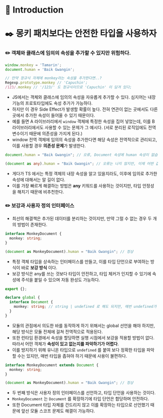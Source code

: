# 📖 Introduction

# ✒️ 몽키 패치보다는 안전한 타입을 사용하자

### ✏️ 객체와 클래스에 임의의 속성을 추가할 수 있지만 위험하다.

```js
window.monkey = 'Tamarin';
document.human = 'Baik Gwangin';

// 만약 정규식 자체에 monkey라는 속성을 추가한다면..?
Regexp.prototype.monkey // 'Capuchin';
/123/.monkey // '/123/' 도 정규식이므로 'Capuchin' 이 담겨 있다;
```

- JS에서는 객체와 클래스에 임의의 속성을 자유롭게 추가할 수 있다. 심지어는 내장 기능의 프로토타입에도 속성 추가가 가능하다.
- 하지만 이 경우 Side Effect가 발생할 확률이 높다. 전혀 연관이 없는 곳에서도 다른 곳에서 추가한 속성이 들어올 수 있기 때문이다.
- 예를 들면 A 라이브러리에서 `window` 객체에 특정한 속성을 집어 넣었는데, 이를 B 라이브러리에서도 사용할 수 있는 문제가 그 예시다. (서로 분리된 로직임에도 전역 변수이기 때문에 의존성을 가지게 된다.)
- window 전역 객체에 임의의 속성을 추가한다면 해당 속성은 전역적으로 관리되고, 이를 사용할 경우 **의존성 문제**가 발생한다.

```ts
document.human = "Baik Gwangin"; // 오류, Document 속성에 human 속성이 없습니다.

(document as any).human = "Baik Gwangin"; // 오류는 나지 않지만, 이제 어떤 값이 오던 간에 타입 체커가 작동하지 않는다.
```

- 게다가 TS 에서는 특정 객체의 내장 속성을 알고 있을지라도, 이후에 임의로 추가한 속성에 대해서는 알 길이 없다.
- 이를 가장 빠르게 해결하는 방법은 **any** 키워드를 사용하는 것이지만, 타입 안정성을 해치기 때문에 비추천한다.

### ✏️ 보강과 사용자 정의 인터페이스

- 최선의 해결책은 추가된 데이터를 분리하는 것이지만, 만약 그럴 수 없는 경우 두 개의 방법이 존재한다.

```ts
interface MonkeyDocument {
  monkey: string;
}

(document as MonkeyDocument).human = "Baik Gwangin"; // 정상
```

- 특정 객체 타입을 상속하는 인터페이스를 만들고, 이를 타입 단언으로 부여하는 방식이 바로 **보강 방식** 이다.
- 보강 방식은 any를 쓰는 것보다 타입이 안전하고, 타입 체커가 인지할 수 있기에 속성에 주석을 붙일 수 있으며 자동 완성도 가능하다.

```ts
export {};

declare global {
  interface Document {
    monkey: string; // string | undefined 로 해도 되지만, 매번 undefined가 아닌지를 Type Narrowing으로 검사해야 한다.
  }
}
```

- 모듈의 관점에서 의도한 바를 동작하게 하기 위해서는 global 선언을 해야 하지만, 해당 방식은 모듈 전체에 걸쳐 전역적으로 적용된다.
- 또한 런타임 환경에서 속성을 할당하면 실행 시점에서 보강을 적용할 방법이 없다. 따라서 어떤 객체가 **속성이 있고 없는지를 파악하기가 어렵다**.
- 이를 방지하기 위해 유니온 타입으로 `undefined` 를 붙여 보다 정확한 타입을 파악할 수는 있지만, 매번 타입을 좁혀야 하기 때문에 사용이 불편하다.

```ts
interface MonkeyDocument extends Document {
  monkey: string;
}

(document as MonkeyDocument).human = "Baik Gwangin"; // 정상
```

- 두 번째 방식은 사용자 정의 인터페이스를 선언하고, 타입 단언을 사용하는 것이다.
- `MonkeyDocument` 는 `Document` 를 확장하기에 타입 단언은 합당하며 안전하다.
- 또한 Document 타입 자체를 건드리지 않고 이를 확장하는 타입으로 선언했기 때문에 앞선 모듈 스코프 문제도 해결이 가능하다.
